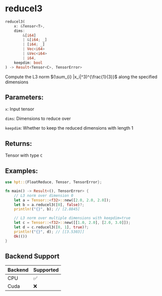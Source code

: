 # reducel3
```rust
reducel3(
    x: &Tensor<T>, 
    dims: 
        &[i64]
        | &[i64; _]
        | [i64; _] 
        | Vec<i64> 
        | &Vec<i64>
        | i64, 
    keepdim: bool
) -> Result<Tensor<C>, TensorError>
```
Compute the L3 norm $(\sum_{i} |x_i|^3)^{\frac{1}{3}}$ along the specified dimensions

## Parameters:
`x`: Input tensor

`dims`: Dimensions to reduce over

`keepdim`: Whether to keep the reduced dimensions with length 1

## Returns:
Tensor with type `C`

## Examples:
```rust
use hpt::{FloatReduce, Tensor, TensorError};

fn main() -> Result<(), TensorError> {
    // L3 norm over dimension 0
    let a = Tensor::<f32>::new([2.0, 2.0, 2.0]);
    let b = a.reducel3([0], false)?;
    println!("{}", b); // [2.8845]

    // L3 norm over multiple dimensions with keepdim=true
    let c = Tensor::<f32>::new([[1.0, 2.0], [2.0, 3.0]]);
    let d = c.reducel3([0, 1], true)?;
    println!("{}", d); // [[3.5303]]
    Ok(())
}
```
## Backend Support
| Backend | Supported |
|---------|-----------|
| CPU     | ✅         |
| Cuda    | ❌        |